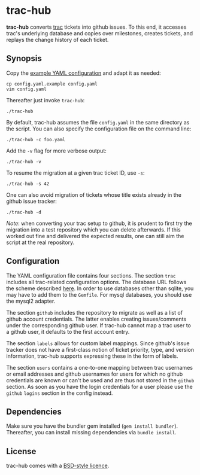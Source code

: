 trac-hub
========

**trac-hub** converts [trac](http://trac.edgewall.org/) tickets into github
issues. To this end, it accesses trac's underlying database and copies over
milestones, creates tickets, and replays the change history of each ticket.

Synopsis
--------

Copy the [example YAML configuration](config.yaml.example) and adapt it as
needed:

    cp config.yaml.example config.yaml
    vim config.yaml

Thereafter just invoke `trac-hub`:

    ./trac-hub

By default, trac-hub assumes the file `config.yaml` in the same directory as
the script. You can also specify the configuration file on the command line:

    ./trac-hub -c foo.yaml

Add the `-v` flag for more verbose output:

    ./trac-hub -v

To resume the migration at a given trac ticket ID, use `-s`:

    ./trac-hub -s 42

One can also avoid migration of tickets whose title exists already in the
github issue tracker:

    ./trac-hub -d

*Note*: when converting your trac setup to github, it is prudent to first try
the migration into a test repository which you can delete afterwards. If this
worked out fine and delivered the expected results, one can still aim the
script at the real repository.

Configuration
-------------

The YAML configuration file contains four sections. The section `trac` includes
all trac-related configuration options. The database URL follows the scheme
described [here](http://sequel.jeremyevans.net/rdoc/classes/Sequel.html#method-c-connect).
In order to use databases other than sqlite, you may have to add them to the
`Gemfile`. For mysql databases, you should use the mysql2 adapter.

The section `github` includes the repository to migrate as well as a list of
github account credentials. The latter enables creating issues/comments under
the corresponding github user. If trac-hub cannot map a trac user to a github
user, it defaults to the first account entry. 

The section `labels` allows for custom label mappings. Since github's issue
tracker does not have a first-class notion of ticket priority, type, and
version information, trac-hub supports expressing these in the form of labels. 

The section `users` contains a one-to-one mapping between trac usernames or
email addresses and github usernames for users for which no github credentials
are known or can't be used and are thus not stored in the `github` section. As
soon as you have the login credentials for a user please use the `github`
`logins` section in the config instead.

Dependencies
------------

Make sure you have the bundler gem installed (`gem install bundler`).
Thereafter, you can install missing dependencies via `bundle install`.

License
-------

trac-hub comes with a [BSD-style licence](COPYING).
